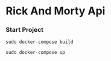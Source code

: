 
# Rick And Morty Api

### Start Project
```sudo docker-compose build```

```sudo docker-compose up```
